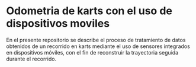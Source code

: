 # Odometria de karts con el uso de dispositivos moviles
En el presente repositorio se describe el proceso de tratamiento de datos obtenidos de un recorrido en karts mediante el uso de sensores integrados en dispositivos móviles, con el fin de reconstruir la trayectoria seguida durante el recorrido.
